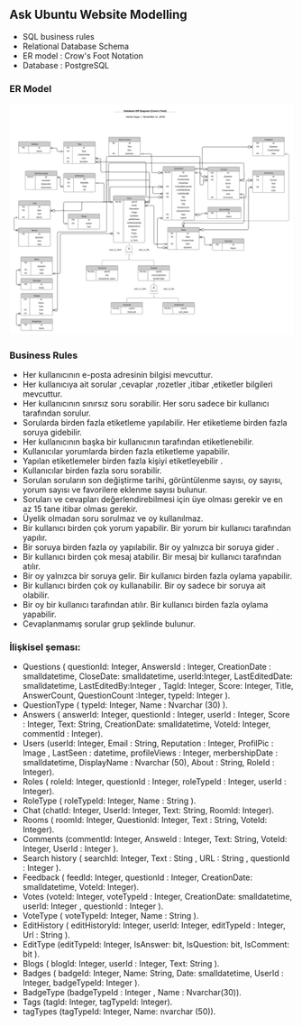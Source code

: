 ## Ask Ubuntu Website Modelling
+ SQL business rules
+ Relational Database Schema
+ ER model : Crow's Foot Notation
+ Database : PostgreSQL

### ER Model
![Use Case Diagram](https://github.com/nermiin/AskUbuntu_PostgreSQL/blob/master/VB.png)

### Business Rules
+ Her kullanıcının e-posta adresinin bilgisi mevcuttur.
+ Her kullanıcıya ait sorular ,cevaplar ,rozetler ,itibar ,etiketler bilgileri
mevcuttur.
+ Her kullanıcının sınırsız soru sorabilir. Her soru sadece bir kullanıcı
tarafından sorulur.
+ Sorularda birden fazla etiketleme yapılabilir. Her etiketleme birden fazla
soruya gidebilir.
+ Her kullanıcının başka bir kullanıcının tarafından etiketlenebilir.
+ Kullanıcılar yorumlarda birden fazla etiketleme yapabilir.
+ Yapılan etiketlemeler birden fazla kişiyi etiketleyebilir .
+ Kullanıcılar birden fazla soru sorabilir.
+ Sorulan soruların son değiştirme tarihi, görüntülenme sayısı, oy sayısı,
yorum sayısı ve favorilere eklenme sayısı bulunur.
+ Soruları ve cevapları değerlendirebilmesi için üye olması gerekir ve en az
15 tane itibar olması gerekir.
+ Üyelik olmadan soru sorulmaz ve oy kullanılmaz.
+ Bir kullanıcı birden çok yorum yapabilir. Bir yorum bir kullanıcı tarafından
yapılır.
+ Bir soruya birden fazla oy yapılabilir. Bir oy yalnızca bir soruya gider .
+ Bir kullanıcı birden çok mesaj atabilir. Bir mesaj bir kullanıcı tarafından
atılır.
+ Bir oy yalnızca bir soruya gelir. Bir kullanıcı birden fazla oylama yapabilir.
+ Bir kullanıcı birden çok oy kullanabilir. Bir oy sadece bir soruya ait olabilir.
+ Bir oy bir kullanıcı tarafından atılır. Bir kullanıcı birden fazla oylama
yapabilir.
+ Cevaplanmamış sorular grup şeklinde bulunur.



### İlişkisel şeması:
+ Questions ( questionId: Integer, AnswersId : Integer, CreationDate : smalldatetime, CloseDate:
smalldatetime, userId:Integer, LastEditedDate: smalldatetime, LastEditedBy:Integer , TagId:
Integer, Score: Integer, Title, AnswerCount, QuestionCount :Integer, typeId: Integer ).
+ QuestionType ( typeId: Integer, Name : Nvarchar (30) ).
+ Answers ( answerId: Integer, questionId : Integer, userId : Integer, Score : Integer, Text: String,
CreationDate: smalldatetime, VoteId: Integer, commentId : Integer).
+ Users (userId: Integer, Email : String, Reputation : Integer, ProfilPic : Image , LastSeen :
datetime, profileViews : Integer, merbershipDate : smalldatetime, DisplayName : Nvarchar (50),
About : String, RoleId : Integer).
+ Roles ( roleId: Integer, questionId : Integer, roleTypeId : Integer, userId : Integer).
+ RoleType ( roleTypeId: Integer, Name : String ).
+ Chat (chatId: Integer, UserId: Integer, Text: String, RoomId: Integer).
+ Rooms ( roomId: Integer, QuestionId: Integer, Text : String, VoteId: Integer).
+ Comments (commentId: Integer, AnsweId : Integer, Text: String, VoteId: Integer, UserId :
Integer ).
+ Search history ( searchId: Integer, Text : Sting , URL : String , questionId : Integer ).
+ Feedback ( feedId: Integer, questionId : Integer, CreationDate: smalldatetime, VoteId: Integer).
+ Votes (voteId: Integer, voteTypeId : Integer, CreationDate: smalldatetime, userId: Integer ,
questionId : Integer ).
+ VoteType ( voteTypeId: Integer, Name : String ).
+ EditHistory ( editHistoryId: Integer, userId: Integer, editTypeId : Integer, Url : String ).
+ EditType (editTypeId: Integer, IsAnswer: bit, IsQuestion: bit, IsComment: bit ).
+ Blogs ( blogId: Integer, userId : Integer, Text: String ).
+ Badges ( badgeId: Integer, Name: String, Date: smalldatetime, UserId : Integer, badgeTypeId:
Integer ).
+ BadgeType (badgeTypeId : Integer , Name : Nvarchar(30)).
+ Tags (tagId: Integer, tagTypeId: Integer).
+ tagTypes (tagTypeId: Integer, Name: nvarchar (50)).
